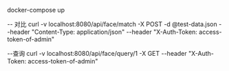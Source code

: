 docker-compose up


-- 对比
curl -v localhost:8080/api/face/match -X POST -d @test-data.json --header "Content-Type: application/json" --header "X-Auth-Token: access-token-of-admin"

--查询
curl -v localhost:8080/api/face/query/1 -X GET --header "X-Auth-Token: access-token-of-admin"
